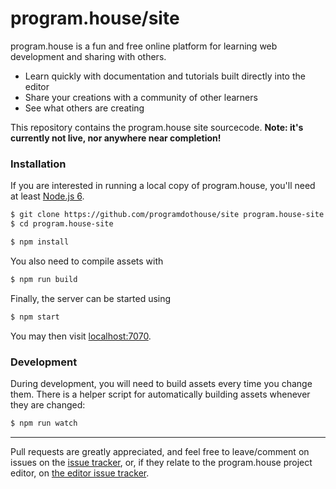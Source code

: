 # program.house/site

program.house is a fun and free online platform for learning web development and sharing with others.

* Learn quickly with documentation and tutorials built directly into the editor
* Share your creations with a community of other learners
* See what others are creating

This repository contains the program.house site sourcecode. **Note: it's currently not live, nor anywhere near completion!**

### Installation
If you are interested in running a local copy of program.house, you'll need at least [Node.js 6](https://nodejs.org/en/download/current/).

```sh
$ git clone https://github.com/programdothouse/site program.house-site --recursive-submodules
$ cd program.house-site

$ npm install
```

You also need to compile assets with
```sh
$ npm run build
```

Finally, the server can be started using
```sh
$ npm start
```
You may then visit [localhost:7070](http://localhost:7070/).

### Development
During development, you will need to build assets every time you change them. There is a helper script for automatically building assets whenever they are changed:
```sh
$ npm run watch
```

---

Pull requests are greatly appreciated, and feel free to leave/comment on issues on the [issue tracker](https://github.com/programdothouse/site/issues), or, if they relate to the program.house project editor, on [the editor issue tracker](https://github.com/programdothouse/editor/issues).
